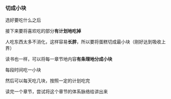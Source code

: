 ### 切成小块

选好要吃什么之后

接下来要将喜欢吃的部分**有计划地吃掉**

人吃东西太多不消化，这样容易**长胖**，所以要将蛋糕切成最小块（刚好达到吸收上界）

读书也一样，可以将每一章节地内容**有条理地分成小块**

每段时间吃一小块

然后可以每天吃几块，按照一定的计划吃完

读完一个章节，尝试将这个章节的体系脉络给讲出来